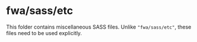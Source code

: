 # fwa/sass/etc

This folder contains miscellaneous SASS files. Unlike `"fwa/sass/etc"`, these files
need to be used explicitly.
